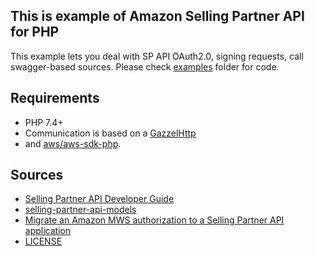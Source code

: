 This is example of Amazon Selling Partner API for PHP
----------------------
This example lets you deal with SP API OAuth2.0, signing requests, call swagger-based sources.
Please check [examples](examples/) folder for code.

Requirements
----------------------
* PHP 7.4+
* Communication is based on a [GazzelHttp](https://github.com/guzzle/guzzle) 
* and [aws/aws-sdk-php](https://github.com/aws/aws-sdk-php).

Sources
----------------------
* [Selling Partner API Developer Guide](https://github.com/amzn/selling-partner-api-docs/blob/main/guides/developer-guide/SellingPartnerApiDeveloperGuide.md)
* [selling-partner-api-models](https://github.com/amzn/selling-partner-api-models)
* [Migrate an Amazon MWS authorization to a Selling Partner API application](https://github.com/amzn/selling-partner-api-docs/blob/main/guides/use-case-guides/authorization-api-use-case-guide.md#Tutorial-Migrate-an-Amazon-MWS-authorization-to-a-Selling-Partner-API-application)
* [LICENSE](LICENSE)
